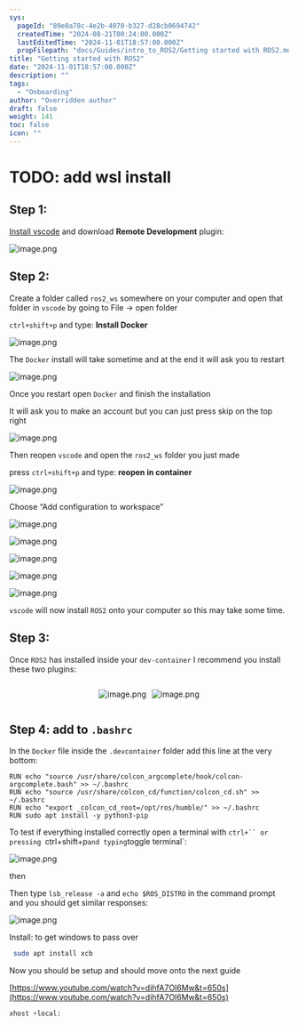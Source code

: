 ```yaml
---
sys:
  pageId: "89e0a78c-4e2b-4070-b327-d28cb0694742"
  createdTime: "2024-08-21T00:24:00.000Z"
  lastEditedTime: "2024-11-01T18:57:00.000Z"
  propFilepath: "docs/Guides/intro_to_ROS2/Getting started with ROS2.md"
title: "Getting started with ROS2"
date: "2024-11-01T18:57:00.000Z"
description: ""
tags:
  - "Onboarding"
author: "Overridden author"
draft: false
weight: 141
toc: false
icon: ""
---
```


# TODO: add wsl install

## Step 1:

[Install vscode](https://code.visualstudio.com/download) and download **Remote Development** plugin:

![image.png](https://prod-files-secure.s3.us-west-2.amazonaws.com/d518164a-d88e-44d1-a4ee-3adb3bd8bce0/efb52993-1881-4a40-b95e-6f020334f022/image.png?X-Amz-Algorithm=AWS4-HMAC-SHA256&X-Amz-Content-Sha256=UNSIGNED-PAYLOAD&X-Amz-Credential=ASIAZI2LB466WALXHZFZ%2F20250311%2Fus-west-2%2Fs3%2Faws4_request&X-Amz-Date=20250311T061200Z&X-Amz-Expires=3600&X-Amz-Security-Token=IQoJb3JpZ2luX2VjEFYaCXVzLXdlc3QtMiJHMEUCIQCh212%2BrJTbLffQzsMbLNIoW3XLL3rKtly34Qy5v%2B3zKAIgRN5omAFmoaJCk5xa%2BN%2Bkn5nL3Xknoe2ESNDbA1ooO08qiAQInv%2F%2F%2F%2F%2F%2F%2F%2F%2F%2FARAAGgw2Mzc0MjMxODM4MDUiDHz%2FHC0TF6qGKNnpTyrcAwzD1U%2Fp150dWloebTS%2B1YAMf7DaIo1IN3ajVYhKMQ%2B83uMAPA9i%2BzV0qvsggpLl2VXwSuvmuOQ%2FmvoXyYgn0IjxLyEBq77Lz86%2BrdptKS1nMLOIXRO4OcOpGED48PVmhX2TJNvj5QttKSH580NWGQEF0Sri7DP9MMsNDaPFKNraRK2cT%2B3f5gQFuN8A%2F79pEs533CSF4PbUBVaI94GMdkbdk%2BIpxQcYmvmp3GNmtSgweFBddbjVDixWPBIJSLx6Kyb4Sysz8dJfu032yHSSb7haAcwKN9FZb0snp6iBiO3Ql60fbwn9DgRIUbJJbNSrQHuUyg2xprnUYikb2DQ3R3T6jIxzA72k2vS03l88Wt7UonskJ8IvDSsFt%2B7kUr4IRIU%2Bsm2LF8qUke1icxAVjvXLjtTa6pfMniksa7OqR3Xe15XcldYC0wJ5H1HkR%2FsvziP4qXFKsGHTl7Ra%2BbTHZjTbfcwrWrOxjG3cC5LZr9zi6f5JmrwfV7hrSyEiCMq1hs2cz%2Fq5XaRif0%2FRG5bGNPLZh16FIcfq4kys%2FG4%2Fb0ckh5o%2FEKbCzHfoyHw9P4F2HGmNym5nwkD1If0RajF6lTOoa%2Bxzr%2Bm1pG3xf%2Fu9sc6Zxeruqwz%2Bhbud9OANMP6Pv74GOqUBelePRZkd1q9fE6MVuZFCJ7smKa4kY0I0q%2Fw9F6kpNziECLyyy82UaHnmin2l4NbaglOCew3BwtIDQpsDd4GTNwVT0%2BteXrmJF%2F6j6DCEDTpejHKBVkN%2FryRlQ1k14tCex61uNEs6s%2B4f9shXz0DztOnaHHPBRHoENuqfuH0emHcsIAj8yQnNp8QPBQS7IOInWzhw8DCD2Xin1oi0Gao3UEhM2BvQ&X-Amz-Signature=ef020f25ab03d4c8dc4d7fb831b49f0e70b8a325dd10cab98221e06799a651bf&X-Amz-SignedHeaders=host&x-id=GetObject)

## Step 2:

Create a folder called `ros2_ws` somewhere on your computer and open that folder in `vscode` by going to File → open folder 

`ctrl+shift+p` and type: **Install Docker**

![image.png](https://prod-files-secure.s3.us-west-2.amazonaws.com/d518164a-d88e-44d1-a4ee-3adb3bd8bce0/2269dc0e-1cd5-47ff-bceb-c04ad9b2eab0/image.png?X-Amz-Algorithm=AWS4-HMAC-SHA256&X-Amz-Content-Sha256=UNSIGNED-PAYLOAD&X-Amz-Credential=ASIAZI2LB466WALXHZFZ%2F20250311%2Fus-west-2%2Fs3%2Faws4_request&X-Amz-Date=20250311T061200Z&X-Amz-Expires=3600&X-Amz-Security-Token=IQoJb3JpZ2luX2VjEFYaCXVzLXdlc3QtMiJHMEUCIQCh212%2BrJTbLffQzsMbLNIoW3XLL3rKtly34Qy5v%2B3zKAIgRN5omAFmoaJCk5xa%2BN%2Bkn5nL3Xknoe2ESNDbA1ooO08qiAQInv%2F%2F%2F%2F%2F%2F%2F%2F%2F%2FARAAGgw2Mzc0MjMxODM4MDUiDHz%2FHC0TF6qGKNnpTyrcAwzD1U%2Fp150dWloebTS%2B1YAMf7DaIo1IN3ajVYhKMQ%2B83uMAPA9i%2BzV0qvsggpLl2VXwSuvmuOQ%2FmvoXyYgn0IjxLyEBq77Lz86%2BrdptKS1nMLOIXRO4OcOpGED48PVmhX2TJNvj5QttKSH580NWGQEF0Sri7DP9MMsNDaPFKNraRK2cT%2B3f5gQFuN8A%2F79pEs533CSF4PbUBVaI94GMdkbdk%2BIpxQcYmvmp3GNmtSgweFBddbjVDixWPBIJSLx6Kyb4Sysz8dJfu032yHSSb7haAcwKN9FZb0snp6iBiO3Ql60fbwn9DgRIUbJJbNSrQHuUyg2xprnUYikb2DQ3R3T6jIxzA72k2vS03l88Wt7UonskJ8IvDSsFt%2B7kUr4IRIU%2Bsm2LF8qUke1icxAVjvXLjtTa6pfMniksa7OqR3Xe15XcldYC0wJ5H1HkR%2FsvziP4qXFKsGHTl7Ra%2BbTHZjTbfcwrWrOxjG3cC5LZr9zi6f5JmrwfV7hrSyEiCMq1hs2cz%2Fq5XaRif0%2FRG5bGNPLZh16FIcfq4kys%2FG4%2Fb0ckh5o%2FEKbCzHfoyHw9P4F2HGmNym5nwkD1If0RajF6lTOoa%2Bxzr%2Bm1pG3xf%2Fu9sc6Zxeruqwz%2Bhbud9OANMP6Pv74GOqUBelePRZkd1q9fE6MVuZFCJ7smKa4kY0I0q%2Fw9F6kpNziECLyyy82UaHnmin2l4NbaglOCew3BwtIDQpsDd4GTNwVT0%2BteXrmJF%2F6j6DCEDTpejHKBVkN%2FryRlQ1k14tCex61uNEs6s%2B4f9shXz0DztOnaHHPBRHoENuqfuH0emHcsIAj8yQnNp8QPBQS7IOInWzhw8DCD2Xin1oi0Gao3UEhM2BvQ&X-Amz-Signature=5beb98812fb6ad2d38956806f25caee84c0acfdc8f77553f2f4839ea8dc777f6&X-Amz-SignedHeaders=host&x-id=GetObject)

The `Docker` install will take sometime and at the end it will ask you to restart

![image.png](https://prod-files-secure.s3.us-west-2.amazonaws.com/d518164a-d88e-44d1-a4ee-3adb3bd8bce0/ed233f78-be33-4b1f-b89c-9c346c0e961e/image.png?X-Amz-Algorithm=AWS4-HMAC-SHA256&X-Amz-Content-Sha256=UNSIGNED-PAYLOAD&X-Amz-Credential=ASIAZI2LB466WALXHZFZ%2F20250311%2Fus-west-2%2Fs3%2Faws4_request&X-Amz-Date=20250311T061200Z&X-Amz-Expires=3600&X-Amz-Security-Token=IQoJb3JpZ2luX2VjEFYaCXVzLXdlc3QtMiJHMEUCIQCh212%2BrJTbLffQzsMbLNIoW3XLL3rKtly34Qy5v%2B3zKAIgRN5omAFmoaJCk5xa%2BN%2Bkn5nL3Xknoe2ESNDbA1ooO08qiAQInv%2F%2F%2F%2F%2F%2F%2F%2F%2F%2FARAAGgw2Mzc0MjMxODM4MDUiDHz%2FHC0TF6qGKNnpTyrcAwzD1U%2Fp150dWloebTS%2B1YAMf7DaIo1IN3ajVYhKMQ%2B83uMAPA9i%2BzV0qvsggpLl2VXwSuvmuOQ%2FmvoXyYgn0IjxLyEBq77Lz86%2BrdptKS1nMLOIXRO4OcOpGED48PVmhX2TJNvj5QttKSH580NWGQEF0Sri7DP9MMsNDaPFKNraRK2cT%2B3f5gQFuN8A%2F79pEs533CSF4PbUBVaI94GMdkbdk%2BIpxQcYmvmp3GNmtSgweFBddbjVDixWPBIJSLx6Kyb4Sysz8dJfu032yHSSb7haAcwKN9FZb0snp6iBiO3Ql60fbwn9DgRIUbJJbNSrQHuUyg2xprnUYikb2DQ3R3T6jIxzA72k2vS03l88Wt7UonskJ8IvDSsFt%2B7kUr4IRIU%2Bsm2LF8qUke1icxAVjvXLjtTa6pfMniksa7OqR3Xe15XcldYC0wJ5H1HkR%2FsvziP4qXFKsGHTl7Ra%2BbTHZjTbfcwrWrOxjG3cC5LZr9zi6f5JmrwfV7hrSyEiCMq1hs2cz%2Fq5XaRif0%2FRG5bGNPLZh16FIcfq4kys%2FG4%2Fb0ckh5o%2FEKbCzHfoyHw9P4F2HGmNym5nwkD1If0RajF6lTOoa%2Bxzr%2Bm1pG3xf%2Fu9sc6Zxeruqwz%2Bhbud9OANMP6Pv74GOqUBelePRZkd1q9fE6MVuZFCJ7smKa4kY0I0q%2Fw9F6kpNziECLyyy82UaHnmin2l4NbaglOCew3BwtIDQpsDd4GTNwVT0%2BteXrmJF%2F6j6DCEDTpejHKBVkN%2FryRlQ1k14tCex61uNEs6s%2B4f9shXz0DztOnaHHPBRHoENuqfuH0emHcsIAj8yQnNp8QPBQS7IOInWzhw8DCD2Xin1oi0Gao3UEhM2BvQ&X-Amz-Signature=54fc5e814052c68d59cef6a42a12d1d5a3a5d374e9c7cbc07073c2db965689fb&X-Amz-SignedHeaders=host&x-id=GetObject)

Once you restart open `Docker` and finish the installation

It will ask you to make an account but you can just press skip on the top right

![image.png](https://prod-files-secure.s3.us-west-2.amazonaws.com/d518164a-d88e-44d1-a4ee-3adb3bd8bce0/21010ad9-1659-4fd9-9f59-9932a09b2a3d/image.png?X-Amz-Algorithm=AWS4-HMAC-SHA256&X-Amz-Content-Sha256=UNSIGNED-PAYLOAD&X-Amz-Credential=ASIAZI2LB466WALXHZFZ%2F20250311%2Fus-west-2%2Fs3%2Faws4_request&X-Amz-Date=20250311T061200Z&X-Amz-Expires=3600&X-Amz-Security-Token=IQoJb3JpZ2luX2VjEFYaCXVzLXdlc3QtMiJHMEUCIQCh212%2BrJTbLffQzsMbLNIoW3XLL3rKtly34Qy5v%2B3zKAIgRN5omAFmoaJCk5xa%2BN%2Bkn5nL3Xknoe2ESNDbA1ooO08qiAQInv%2F%2F%2F%2F%2F%2F%2F%2F%2F%2FARAAGgw2Mzc0MjMxODM4MDUiDHz%2FHC0TF6qGKNnpTyrcAwzD1U%2Fp150dWloebTS%2B1YAMf7DaIo1IN3ajVYhKMQ%2B83uMAPA9i%2BzV0qvsggpLl2VXwSuvmuOQ%2FmvoXyYgn0IjxLyEBq77Lz86%2BrdptKS1nMLOIXRO4OcOpGED48PVmhX2TJNvj5QttKSH580NWGQEF0Sri7DP9MMsNDaPFKNraRK2cT%2B3f5gQFuN8A%2F79pEs533CSF4PbUBVaI94GMdkbdk%2BIpxQcYmvmp3GNmtSgweFBddbjVDixWPBIJSLx6Kyb4Sysz8dJfu032yHSSb7haAcwKN9FZb0snp6iBiO3Ql60fbwn9DgRIUbJJbNSrQHuUyg2xprnUYikb2DQ3R3T6jIxzA72k2vS03l88Wt7UonskJ8IvDSsFt%2B7kUr4IRIU%2Bsm2LF8qUke1icxAVjvXLjtTa6pfMniksa7OqR3Xe15XcldYC0wJ5H1HkR%2FsvziP4qXFKsGHTl7Ra%2BbTHZjTbfcwrWrOxjG3cC5LZr9zi6f5JmrwfV7hrSyEiCMq1hs2cz%2Fq5XaRif0%2FRG5bGNPLZh16FIcfq4kys%2FG4%2Fb0ckh5o%2FEKbCzHfoyHw9P4F2HGmNym5nwkD1If0RajF6lTOoa%2Bxzr%2Bm1pG3xf%2Fu9sc6Zxeruqwz%2Bhbud9OANMP6Pv74GOqUBelePRZkd1q9fE6MVuZFCJ7smKa4kY0I0q%2Fw9F6kpNziECLyyy82UaHnmin2l4NbaglOCew3BwtIDQpsDd4GTNwVT0%2BteXrmJF%2F6j6DCEDTpejHKBVkN%2FryRlQ1k14tCex61uNEs6s%2B4f9shXz0DztOnaHHPBRHoENuqfuH0emHcsIAj8yQnNp8QPBQS7IOInWzhw8DCD2Xin1oi0Gao3UEhM2BvQ&X-Amz-Signature=67826140cfffc103fc547d7bd6b72421933202db8357af23fb29cc1aa205d679&X-Amz-SignedHeaders=host&x-id=GetObject)

Then reopen `vscode` and open the `ros2_ws` folder you just made

press `ctrl+shift+p` and type: **reopen in container**

![image.png](https://prod-files-secure.s3.us-west-2.amazonaws.com/d518164a-d88e-44d1-a4ee-3adb3bd8bce0/4e93b8c2-41ad-488c-8095-c74205196118/image.png?X-Amz-Algorithm=AWS4-HMAC-SHA256&X-Amz-Content-Sha256=UNSIGNED-PAYLOAD&X-Amz-Credential=ASIAZI2LB466WALXHZFZ%2F20250311%2Fus-west-2%2Fs3%2Faws4_request&X-Amz-Date=20250311T061200Z&X-Amz-Expires=3600&X-Amz-Security-Token=IQoJb3JpZ2luX2VjEFYaCXVzLXdlc3QtMiJHMEUCIQCh212%2BrJTbLffQzsMbLNIoW3XLL3rKtly34Qy5v%2B3zKAIgRN5omAFmoaJCk5xa%2BN%2Bkn5nL3Xknoe2ESNDbA1ooO08qiAQInv%2F%2F%2F%2F%2F%2F%2F%2F%2F%2FARAAGgw2Mzc0MjMxODM4MDUiDHz%2FHC0TF6qGKNnpTyrcAwzD1U%2Fp150dWloebTS%2B1YAMf7DaIo1IN3ajVYhKMQ%2B83uMAPA9i%2BzV0qvsggpLl2VXwSuvmuOQ%2FmvoXyYgn0IjxLyEBq77Lz86%2BrdptKS1nMLOIXRO4OcOpGED48PVmhX2TJNvj5QttKSH580NWGQEF0Sri7DP9MMsNDaPFKNraRK2cT%2B3f5gQFuN8A%2F79pEs533CSF4PbUBVaI94GMdkbdk%2BIpxQcYmvmp3GNmtSgweFBddbjVDixWPBIJSLx6Kyb4Sysz8dJfu032yHSSb7haAcwKN9FZb0snp6iBiO3Ql60fbwn9DgRIUbJJbNSrQHuUyg2xprnUYikb2DQ3R3T6jIxzA72k2vS03l88Wt7UonskJ8IvDSsFt%2B7kUr4IRIU%2Bsm2LF8qUke1icxAVjvXLjtTa6pfMniksa7OqR3Xe15XcldYC0wJ5H1HkR%2FsvziP4qXFKsGHTl7Ra%2BbTHZjTbfcwrWrOxjG3cC5LZr9zi6f5JmrwfV7hrSyEiCMq1hs2cz%2Fq5XaRif0%2FRG5bGNPLZh16FIcfq4kys%2FG4%2Fb0ckh5o%2FEKbCzHfoyHw9P4F2HGmNym5nwkD1If0RajF6lTOoa%2Bxzr%2Bm1pG3xf%2Fu9sc6Zxeruqwz%2Bhbud9OANMP6Pv74GOqUBelePRZkd1q9fE6MVuZFCJ7smKa4kY0I0q%2Fw9F6kpNziECLyyy82UaHnmin2l4NbaglOCew3BwtIDQpsDd4GTNwVT0%2BteXrmJF%2F6j6DCEDTpejHKBVkN%2FryRlQ1k14tCex61uNEs6s%2B4f9shXz0DztOnaHHPBRHoENuqfuH0emHcsIAj8yQnNp8QPBQS7IOInWzhw8DCD2Xin1oi0Gao3UEhM2BvQ&X-Amz-Signature=1ef7f2e238f56ff92591be01cea844972271bbf2999bdc23a020f5484e577ed9&X-Amz-SignedHeaders=host&x-id=GetObject)

Choose “Add configuration to workspace”

![image.png](https://prod-files-secure.s3.us-west-2.amazonaws.com/d518164a-d88e-44d1-a4ee-3adb3bd8bce0/9560b282-5060-4989-ba37-97e7b2c22476/image.png?X-Amz-Algorithm=AWS4-HMAC-SHA256&X-Amz-Content-Sha256=UNSIGNED-PAYLOAD&X-Amz-Credential=ASIAZI2LB466WALXHZFZ%2F20250311%2Fus-west-2%2Fs3%2Faws4_request&X-Amz-Date=20250311T061200Z&X-Amz-Expires=3600&X-Amz-Security-Token=IQoJb3JpZ2luX2VjEFYaCXVzLXdlc3QtMiJHMEUCIQCh212%2BrJTbLffQzsMbLNIoW3XLL3rKtly34Qy5v%2B3zKAIgRN5omAFmoaJCk5xa%2BN%2Bkn5nL3Xknoe2ESNDbA1ooO08qiAQInv%2F%2F%2F%2F%2F%2F%2F%2F%2F%2FARAAGgw2Mzc0MjMxODM4MDUiDHz%2FHC0TF6qGKNnpTyrcAwzD1U%2Fp150dWloebTS%2B1YAMf7DaIo1IN3ajVYhKMQ%2B83uMAPA9i%2BzV0qvsggpLl2VXwSuvmuOQ%2FmvoXyYgn0IjxLyEBq77Lz86%2BrdptKS1nMLOIXRO4OcOpGED48PVmhX2TJNvj5QttKSH580NWGQEF0Sri7DP9MMsNDaPFKNraRK2cT%2B3f5gQFuN8A%2F79pEs533CSF4PbUBVaI94GMdkbdk%2BIpxQcYmvmp3GNmtSgweFBddbjVDixWPBIJSLx6Kyb4Sysz8dJfu032yHSSb7haAcwKN9FZb0snp6iBiO3Ql60fbwn9DgRIUbJJbNSrQHuUyg2xprnUYikb2DQ3R3T6jIxzA72k2vS03l88Wt7UonskJ8IvDSsFt%2B7kUr4IRIU%2Bsm2LF8qUke1icxAVjvXLjtTa6pfMniksa7OqR3Xe15XcldYC0wJ5H1HkR%2FsvziP4qXFKsGHTl7Ra%2BbTHZjTbfcwrWrOxjG3cC5LZr9zi6f5JmrwfV7hrSyEiCMq1hs2cz%2Fq5XaRif0%2FRG5bGNPLZh16FIcfq4kys%2FG4%2Fb0ckh5o%2FEKbCzHfoyHw9P4F2HGmNym5nwkD1If0RajF6lTOoa%2Bxzr%2Bm1pG3xf%2Fu9sc6Zxeruqwz%2Bhbud9OANMP6Pv74GOqUBelePRZkd1q9fE6MVuZFCJ7smKa4kY0I0q%2Fw9F6kpNziECLyyy82UaHnmin2l4NbaglOCew3BwtIDQpsDd4GTNwVT0%2BteXrmJF%2F6j6DCEDTpejHKBVkN%2FryRlQ1k14tCex61uNEs6s%2B4f9shXz0DztOnaHHPBRHoENuqfuH0emHcsIAj8yQnNp8QPBQS7IOInWzhw8DCD2Xin1oi0Gao3UEhM2BvQ&X-Amz-Signature=75cd96758d11e5893b309ffc95c59851b18b8c38d3546b1e7e2d60a62dbeecd7&X-Amz-SignedHeaders=host&x-id=GetObject)

![image.png](https://prod-files-secure.s3.us-west-2.amazonaws.com/d518164a-d88e-44d1-a4ee-3adb3bd8bce0/2ee63f81-886b-48e8-a553-dc6e5eac99e4/image.png?X-Amz-Algorithm=AWS4-HMAC-SHA256&X-Amz-Content-Sha256=UNSIGNED-PAYLOAD&X-Amz-Credential=ASIAZI2LB466WALXHZFZ%2F20250311%2Fus-west-2%2Fs3%2Faws4_request&X-Amz-Date=20250311T061200Z&X-Amz-Expires=3600&X-Amz-Security-Token=IQoJb3JpZ2luX2VjEFYaCXVzLXdlc3QtMiJHMEUCIQCh212%2BrJTbLffQzsMbLNIoW3XLL3rKtly34Qy5v%2B3zKAIgRN5omAFmoaJCk5xa%2BN%2Bkn5nL3Xknoe2ESNDbA1ooO08qiAQInv%2F%2F%2F%2F%2F%2F%2F%2F%2F%2FARAAGgw2Mzc0MjMxODM4MDUiDHz%2FHC0TF6qGKNnpTyrcAwzD1U%2Fp150dWloebTS%2B1YAMf7DaIo1IN3ajVYhKMQ%2B83uMAPA9i%2BzV0qvsggpLl2VXwSuvmuOQ%2FmvoXyYgn0IjxLyEBq77Lz86%2BrdptKS1nMLOIXRO4OcOpGED48PVmhX2TJNvj5QttKSH580NWGQEF0Sri7DP9MMsNDaPFKNraRK2cT%2B3f5gQFuN8A%2F79pEs533CSF4PbUBVaI94GMdkbdk%2BIpxQcYmvmp3GNmtSgweFBddbjVDixWPBIJSLx6Kyb4Sysz8dJfu032yHSSb7haAcwKN9FZb0snp6iBiO3Ql60fbwn9DgRIUbJJbNSrQHuUyg2xprnUYikb2DQ3R3T6jIxzA72k2vS03l88Wt7UonskJ8IvDSsFt%2B7kUr4IRIU%2Bsm2LF8qUke1icxAVjvXLjtTa6pfMniksa7OqR3Xe15XcldYC0wJ5H1HkR%2FsvziP4qXFKsGHTl7Ra%2BbTHZjTbfcwrWrOxjG3cC5LZr9zi6f5JmrwfV7hrSyEiCMq1hs2cz%2Fq5XaRif0%2FRG5bGNPLZh16FIcfq4kys%2FG4%2Fb0ckh5o%2FEKbCzHfoyHw9P4F2HGmNym5nwkD1If0RajF6lTOoa%2Bxzr%2Bm1pG3xf%2Fu9sc6Zxeruqwz%2Bhbud9OANMP6Pv74GOqUBelePRZkd1q9fE6MVuZFCJ7smKa4kY0I0q%2Fw9F6kpNziECLyyy82UaHnmin2l4NbaglOCew3BwtIDQpsDd4GTNwVT0%2BteXrmJF%2F6j6DCEDTpejHKBVkN%2FryRlQ1k14tCex61uNEs6s%2B4f9shXz0DztOnaHHPBRHoENuqfuH0emHcsIAj8yQnNp8QPBQS7IOInWzhw8DCD2Xin1oi0Gao3UEhM2BvQ&X-Amz-Signature=4cd7e767297234f24c47c6e92338bcaef4b911f6c55dcbea0be57c59ce3749d3&X-Amz-SignedHeaders=host&x-id=GetObject)

![image.png](https://prod-files-secure.s3.us-west-2.amazonaws.com/d518164a-d88e-44d1-a4ee-3adb3bd8bce0/ae1580b2-b048-407e-aed9-b584224a7a04/image.png?X-Amz-Algorithm=AWS4-HMAC-SHA256&X-Amz-Content-Sha256=UNSIGNED-PAYLOAD&X-Amz-Credential=ASIAZI2LB466WALXHZFZ%2F20250311%2Fus-west-2%2Fs3%2Faws4_request&X-Amz-Date=20250311T061200Z&X-Amz-Expires=3600&X-Amz-Security-Token=IQoJb3JpZ2luX2VjEFYaCXVzLXdlc3QtMiJHMEUCIQCh212%2BrJTbLffQzsMbLNIoW3XLL3rKtly34Qy5v%2B3zKAIgRN5omAFmoaJCk5xa%2BN%2Bkn5nL3Xknoe2ESNDbA1ooO08qiAQInv%2F%2F%2F%2F%2F%2F%2F%2F%2F%2FARAAGgw2Mzc0MjMxODM4MDUiDHz%2FHC0TF6qGKNnpTyrcAwzD1U%2Fp150dWloebTS%2B1YAMf7DaIo1IN3ajVYhKMQ%2B83uMAPA9i%2BzV0qvsggpLl2VXwSuvmuOQ%2FmvoXyYgn0IjxLyEBq77Lz86%2BrdptKS1nMLOIXRO4OcOpGED48PVmhX2TJNvj5QttKSH580NWGQEF0Sri7DP9MMsNDaPFKNraRK2cT%2B3f5gQFuN8A%2F79pEs533CSF4PbUBVaI94GMdkbdk%2BIpxQcYmvmp3GNmtSgweFBddbjVDixWPBIJSLx6Kyb4Sysz8dJfu032yHSSb7haAcwKN9FZb0snp6iBiO3Ql60fbwn9DgRIUbJJbNSrQHuUyg2xprnUYikb2DQ3R3T6jIxzA72k2vS03l88Wt7UonskJ8IvDSsFt%2B7kUr4IRIU%2Bsm2LF8qUke1icxAVjvXLjtTa6pfMniksa7OqR3Xe15XcldYC0wJ5H1HkR%2FsvziP4qXFKsGHTl7Ra%2BbTHZjTbfcwrWrOxjG3cC5LZr9zi6f5JmrwfV7hrSyEiCMq1hs2cz%2Fq5XaRif0%2FRG5bGNPLZh16FIcfq4kys%2FG4%2Fb0ckh5o%2FEKbCzHfoyHw9P4F2HGmNym5nwkD1If0RajF6lTOoa%2Bxzr%2Bm1pG3xf%2Fu9sc6Zxeruqwz%2Bhbud9OANMP6Pv74GOqUBelePRZkd1q9fE6MVuZFCJ7smKa4kY0I0q%2Fw9F6kpNziECLyyy82UaHnmin2l4NbaglOCew3BwtIDQpsDd4GTNwVT0%2BteXrmJF%2F6j6DCEDTpejHKBVkN%2FryRlQ1k14tCex61uNEs6s%2B4f9shXz0DztOnaHHPBRHoENuqfuH0emHcsIAj8yQnNp8QPBQS7IOInWzhw8DCD2Xin1oi0Gao3UEhM2BvQ&X-Amz-Signature=e7779f22279fa6ebf5504c2f78acfc22cc0c45c112a7b143e80aa67443a35222&X-Amz-SignedHeaders=host&x-id=GetObject)

![image.png](https://prod-files-secure.s3.us-west-2.amazonaws.com/d518164a-d88e-44d1-a4ee-3adb3bd8bce0/53255b28-f75e-430f-b9e3-c0ac8577e42b/image.png?X-Amz-Algorithm=AWS4-HMAC-SHA256&X-Amz-Content-Sha256=UNSIGNED-PAYLOAD&X-Amz-Credential=ASIAZI2LB466WALXHZFZ%2F20250311%2Fus-west-2%2Fs3%2Faws4_request&X-Amz-Date=20250311T061200Z&X-Amz-Expires=3600&X-Amz-Security-Token=IQoJb3JpZ2luX2VjEFYaCXVzLXdlc3QtMiJHMEUCIQCh212%2BrJTbLffQzsMbLNIoW3XLL3rKtly34Qy5v%2B3zKAIgRN5omAFmoaJCk5xa%2BN%2Bkn5nL3Xknoe2ESNDbA1ooO08qiAQInv%2F%2F%2F%2F%2F%2F%2F%2F%2F%2FARAAGgw2Mzc0MjMxODM4MDUiDHz%2FHC0TF6qGKNnpTyrcAwzD1U%2Fp150dWloebTS%2B1YAMf7DaIo1IN3ajVYhKMQ%2B83uMAPA9i%2BzV0qvsggpLl2VXwSuvmuOQ%2FmvoXyYgn0IjxLyEBq77Lz86%2BrdptKS1nMLOIXRO4OcOpGED48PVmhX2TJNvj5QttKSH580NWGQEF0Sri7DP9MMsNDaPFKNraRK2cT%2B3f5gQFuN8A%2F79pEs533CSF4PbUBVaI94GMdkbdk%2BIpxQcYmvmp3GNmtSgweFBddbjVDixWPBIJSLx6Kyb4Sysz8dJfu032yHSSb7haAcwKN9FZb0snp6iBiO3Ql60fbwn9DgRIUbJJbNSrQHuUyg2xprnUYikb2DQ3R3T6jIxzA72k2vS03l88Wt7UonskJ8IvDSsFt%2B7kUr4IRIU%2Bsm2LF8qUke1icxAVjvXLjtTa6pfMniksa7OqR3Xe15XcldYC0wJ5H1HkR%2FsvziP4qXFKsGHTl7Ra%2BbTHZjTbfcwrWrOxjG3cC5LZr9zi6f5JmrwfV7hrSyEiCMq1hs2cz%2Fq5XaRif0%2FRG5bGNPLZh16FIcfq4kys%2FG4%2Fb0ckh5o%2FEKbCzHfoyHw9P4F2HGmNym5nwkD1If0RajF6lTOoa%2Bxzr%2Bm1pG3xf%2Fu9sc6Zxeruqwz%2Bhbud9OANMP6Pv74GOqUBelePRZkd1q9fE6MVuZFCJ7smKa4kY0I0q%2Fw9F6kpNziECLyyy82UaHnmin2l4NbaglOCew3BwtIDQpsDd4GTNwVT0%2BteXrmJF%2F6j6DCEDTpejHKBVkN%2FryRlQ1k14tCex61uNEs6s%2B4f9shXz0DztOnaHHPBRHoENuqfuH0emHcsIAj8yQnNp8QPBQS7IOInWzhw8DCD2Xin1oi0Gao3UEhM2BvQ&X-Amz-Signature=c7e53787d3b92ca1fdb356aa241a5ce3505b49f7d53bd473923f5391658869d7&X-Amz-SignedHeaders=host&x-id=GetObject)

![image.png](https://prod-files-secure.s3.us-west-2.amazonaws.com/d518164a-d88e-44d1-a4ee-3adb3bd8bce0/7c562767-5af9-4ffb-97d1-327bcdf4ee00/image.png?X-Amz-Algorithm=AWS4-HMAC-SHA256&X-Amz-Content-Sha256=UNSIGNED-PAYLOAD&X-Amz-Credential=ASIAZI2LB466WALXHZFZ%2F20250311%2Fus-west-2%2Fs3%2Faws4_request&X-Amz-Date=20250311T061200Z&X-Amz-Expires=3600&X-Amz-Security-Token=IQoJb3JpZ2luX2VjEFYaCXVzLXdlc3QtMiJHMEUCIQCh212%2BrJTbLffQzsMbLNIoW3XLL3rKtly34Qy5v%2B3zKAIgRN5omAFmoaJCk5xa%2BN%2Bkn5nL3Xknoe2ESNDbA1ooO08qiAQInv%2F%2F%2F%2F%2F%2F%2F%2F%2F%2FARAAGgw2Mzc0MjMxODM4MDUiDHz%2FHC0TF6qGKNnpTyrcAwzD1U%2Fp150dWloebTS%2B1YAMf7DaIo1IN3ajVYhKMQ%2B83uMAPA9i%2BzV0qvsggpLl2VXwSuvmuOQ%2FmvoXyYgn0IjxLyEBq77Lz86%2BrdptKS1nMLOIXRO4OcOpGED48PVmhX2TJNvj5QttKSH580NWGQEF0Sri7DP9MMsNDaPFKNraRK2cT%2B3f5gQFuN8A%2F79pEs533CSF4PbUBVaI94GMdkbdk%2BIpxQcYmvmp3GNmtSgweFBddbjVDixWPBIJSLx6Kyb4Sysz8dJfu032yHSSb7haAcwKN9FZb0snp6iBiO3Ql60fbwn9DgRIUbJJbNSrQHuUyg2xprnUYikb2DQ3R3T6jIxzA72k2vS03l88Wt7UonskJ8IvDSsFt%2B7kUr4IRIU%2Bsm2LF8qUke1icxAVjvXLjtTa6pfMniksa7OqR3Xe15XcldYC0wJ5H1HkR%2FsvziP4qXFKsGHTl7Ra%2BbTHZjTbfcwrWrOxjG3cC5LZr9zi6f5JmrwfV7hrSyEiCMq1hs2cz%2Fq5XaRif0%2FRG5bGNPLZh16FIcfq4kys%2FG4%2Fb0ckh5o%2FEKbCzHfoyHw9P4F2HGmNym5nwkD1If0RajF6lTOoa%2Bxzr%2Bm1pG3xf%2Fu9sc6Zxeruqwz%2Bhbud9OANMP6Pv74GOqUBelePRZkd1q9fE6MVuZFCJ7smKa4kY0I0q%2Fw9F6kpNziECLyyy82UaHnmin2l4NbaglOCew3BwtIDQpsDd4GTNwVT0%2BteXrmJF%2F6j6DCEDTpejHKBVkN%2FryRlQ1k14tCex61uNEs6s%2B4f9shXz0DztOnaHHPBRHoENuqfuH0emHcsIAj8yQnNp8QPBQS7IOInWzhw8DCD2Xin1oi0Gao3UEhM2BvQ&X-Amz-Signature=51b75f58b1c67d6fa8dd0010e5ab563864cbb5dce0485b0bc82c169bd022f50b&X-Amz-SignedHeaders=host&x-id=GetObject)

`vscode` will now install `ROS2` onto your computer so this may take some time.

## Step 3:

Once `ROS2` has installed inside your `dev-container` I recommend you install these two plugins:

<div style="display: flex;flex-direction: row; column-gap:10px; max-width: 630px;justify-content: center;">
<div>

![image.png](https://prod-files-secure.s3.us-west-2.amazonaws.com/d518164a-d88e-44d1-a4ee-3adb3bd8bce0/3fc3d550-5a54-4ba1-ba6b-faa01cdb7369/image.png?X-Amz-Algorithm=AWS4-HMAC-SHA256&X-Amz-Content-Sha256=UNSIGNED-PAYLOAD&X-Amz-Credential=ASIAZI2LB466VHQ74ERC%2F20250311%2Fus-west-2%2Fs3%2Faws4_request&X-Amz-Date=20250311T061206Z&X-Amz-Expires=3600&X-Amz-Security-Token=IQoJb3JpZ2luX2VjEFYaCXVzLXdlc3QtMiJHMEUCIQD8DAr%2B4TrhmNmZWuKbb1ftzcBL0QkPjigAmRh%2FJF8ctAIgCWoOXJcgnkbIZxl4ZMzQUp7V1T7XhCVaCsNmjzCCDCYqiAQInv%2F%2F%2F%2F%2F%2F%2F%2F%2F%2FARAAGgw2Mzc0MjMxODM4MDUiDCJxFNzaSRZiy9F9YircAw7dSdqAzEyMZQ42FgsaMg0wBdDReOu4bI1HbluIiOobDWXpJpyqC235sgv%2BmAk2AvR7Qa0FAZRyA85RzK9pgzrqzSpBy3Lzhuw%2FeiLO%2B0BtlvVDYbnp%2BnhOAVcsQNd0OnBEnfihwvA%2BRMhE8%2FSA04ywdCLi%2BzP90cHJFPjgKGxfCHoh9H6J8SmR12o%2Ft6GrfUE2uv5tcyclVeD7ApfIOZ1GRzRh8HeRu5k6PN3aB1UjtnJUYJrf%2FotYsnVrSZ0I1cleVhuwDGW2ktHUNNrmw13LMOUI0Uu7EZsioUN6n2D7D94726Gq6OxMSOMtgWJzTDWZZRcsroSgzUxm2zSdkM4H8nmLDKCTj8gKmuvkBzpeRlPPl5sTNikPjRD1DiXe3ZU6Z3SCU7FRcdlmiVqXI1XFEFylZtsxCl3qDMjQqHHscnhefzhpcHpuGxrATrwWQx2oE096ge3hbMZXvFV4vASDdGXgcbc6NVj9gh302hLSCuFxHyOn9ZxUUu%2F%2F8vLElFj1v46xnw7O%2BdDRHj27yDz4XKieQhGI31YK4pC%2FjCeQjwG5GLr0KbuZ2oRXcwk10oiEJJnrQCrzn81jTn5gKXvXXeDHGFYUvDAirboDZV8WSbKcMdOmasWoZv7fMImQv74GOqUB3w1nJ8vn9Wz8mnMTvmf8dqrHVw1%2FePVYVwEwSYu3Aa%2FbvLHKhvOF4uLHPFucQbnTYmpI3FbbqSIOefXlGUxojJtaRIlWAdwpu%2FAddDw2tJhJdpwExDW5pA13b%2FLlx48%2Fquvm65x%2FL4lYHhrBQVcRynmXP9elJxNDTDfohTiqAtRsnvfiwbFenRMlLPMCuajx0CJKOPzy1kuAqq9FgmV%2Bw%2BKJlEH5&X-Amz-Signature=a1c77a6909b5ff28e274b3a33600fd8be5f604e3892545de2decde4f60770532&X-Amz-SignedHeaders=host&x-id=GetObject)

</div>
<div>

![image.png](https://prod-files-secure.s3.us-west-2.amazonaws.com/d518164a-d88e-44d1-a4ee-3adb3bd8bce0/d994cc66-13c2-4093-a5a3-f84cf4601a82/image.png?X-Amz-Algorithm=AWS4-HMAC-SHA256&X-Amz-Content-Sha256=UNSIGNED-PAYLOAD&X-Amz-Credential=ASIAZI2LB466ULH3YCHB%2F20250311%2Fus-west-2%2Fs3%2Faws4_request&X-Amz-Date=20250311T061207Z&X-Amz-Expires=3600&X-Amz-Security-Token=IQoJb3JpZ2luX2VjEFYaCXVzLXdlc3QtMiJHMEUCIQDFKWuHrd2CKHuD3XNoJCa%2BHV6GvqgsSU6VKRpIrQ2vIwIgPUhg3vQ9oQUn4Otf%2FwgLA%2FWYIDwL5BEr%2BnzzfH51Ew8qiAQInv%2F%2F%2F%2F%2F%2F%2F%2F%2F%2FARAAGgw2Mzc0MjMxODM4MDUiDBFeN3tik4U%2BvVe6gCrcA1you69wU9wrYbjj55%2BgJtE6ISri6Ypxt1Rdmn68VI2Np3LfILJL2DN8eEGwGndJM%2BCn1H8SfJiecc8HIfIivzUNjLwkkTf5aHVO1zKuVWvvd9nTTq4FHLiObmBmxDWWwlTdUoHy23kWnSAhnhtrXPZ%2BYQnFHEG9D2%2F7BSnAV7bDhjiavjTb4apX3YQ%2BEM%2FS0wEDsCwz0ghZRer3xSgVeqHnXyTp6uc%2F9Rm3TL1R2OUR57EfF0uPpg8B94vVDfwZnu7HIRGrGn9Dm54WZAsTe0sfJJNashf9onapDl8aDPMzcWXgxrKgw6eSe12jCEHoGX3D2YjQggtmi4txvb3qBE3VlP9zj7syNaD4jzjuXGlGTodPZ%2F%2B94XBD63aLREihovuxuZEOrjGvSMk0h9KCw8uDcRXLzN7M406v8iWi1eGuhh5hQK21yAoNOTv9oCFY8YG0Oj%2FYebJxVyibkV79a0%2BGvyaHpAVi3V2NZy2zCdJcVi1ftV67THBFI4DwEFzpXjrTYNjLraIecXOh9RabW6y5UEqjTCWKsb2Wp4soVCIhNeJrHQvVicFofne4ksfDQSHWefOtV68bFXqLHU%2F0KdsiKit8pzjMQ6BOHDOC04sw0DJfXXbqkl4Zl8EpMKSPv74GOqUBAbypoUk%2FO4OuukHwVHn2fQdw3WINJGeQ0tw05rIT0CivZvU2H1EM3Ge9lKRLR6ieVk2wMcicaalH4hLQ2AYQqLDsBA%2BgCfh781uIG6%2Bx0g0n0tLGA0JJdJg%2BBftTJ9ywiXNjHgKGBGWz%2Fx4kn2O%2F7ToEwJl4amRvjCslay9aFpYK3wvILGbRerxLibooyDeEHcDjvnqFKMjPiRg5J6mkTbFqSxgq&X-Amz-Signature=1463148d2852e725cd47b24d0b653bf4e26e7ccedc75c9dd7f63cc93f0ed5b1d&X-Amz-SignedHeaders=host&x-id=GetObject)

</div>
</div>

## Step 4: add to `.bashrc`

In the `Docker` file inside the `.devcontainer` folder add this line at the very bottom: 

```docker
RUN echo "source /usr/share/colcon_argcomplete/hook/colcon-argcomplete.bash" >> ~/.bashrc
RUN echo "source /usr/share/colcon_cd/function/colcon_cd.sh" >> ~/.bashrc
RUN echo "export _colcon_cd_root=/opt/ros/humble/" >> ~/.bashrc
RUN sudo apt install -y python3-pip 
```

To test if everything installed correctly open a terminal with `ctrl+`` or pressing `ctrl+shift+p` and typing `toggle terminal`:

![image.png](https://prod-files-secure.s3.us-west-2.amazonaws.com/d518164a-d88e-44d1-a4ee-3adb3bd8bce0/6a4943d8-b04e-4c02-9a58-775f3384d1a5/image.png?X-Amz-Algorithm=AWS4-HMAC-SHA256&X-Amz-Content-Sha256=UNSIGNED-PAYLOAD&X-Amz-Credential=ASIAZI2LB466WALXHZFZ%2F20250311%2Fus-west-2%2Fs3%2Faws4_request&X-Amz-Date=20250311T061200Z&X-Amz-Expires=3600&X-Amz-Security-Token=IQoJb3JpZ2luX2VjEFYaCXVzLXdlc3QtMiJHMEUCIQCh212%2BrJTbLffQzsMbLNIoW3XLL3rKtly34Qy5v%2B3zKAIgRN5omAFmoaJCk5xa%2BN%2Bkn5nL3Xknoe2ESNDbA1ooO08qiAQInv%2F%2F%2F%2F%2F%2F%2F%2F%2F%2FARAAGgw2Mzc0MjMxODM4MDUiDHz%2FHC0TF6qGKNnpTyrcAwzD1U%2Fp150dWloebTS%2B1YAMf7DaIo1IN3ajVYhKMQ%2B83uMAPA9i%2BzV0qvsggpLl2VXwSuvmuOQ%2FmvoXyYgn0IjxLyEBq77Lz86%2BrdptKS1nMLOIXRO4OcOpGED48PVmhX2TJNvj5QttKSH580NWGQEF0Sri7DP9MMsNDaPFKNraRK2cT%2B3f5gQFuN8A%2F79pEs533CSF4PbUBVaI94GMdkbdk%2BIpxQcYmvmp3GNmtSgweFBddbjVDixWPBIJSLx6Kyb4Sysz8dJfu032yHSSb7haAcwKN9FZb0snp6iBiO3Ql60fbwn9DgRIUbJJbNSrQHuUyg2xprnUYikb2DQ3R3T6jIxzA72k2vS03l88Wt7UonskJ8IvDSsFt%2B7kUr4IRIU%2Bsm2LF8qUke1icxAVjvXLjtTa6pfMniksa7OqR3Xe15XcldYC0wJ5H1HkR%2FsvziP4qXFKsGHTl7Ra%2BbTHZjTbfcwrWrOxjG3cC5LZr9zi6f5JmrwfV7hrSyEiCMq1hs2cz%2Fq5XaRif0%2FRG5bGNPLZh16FIcfq4kys%2FG4%2Fb0ckh5o%2FEKbCzHfoyHw9P4F2HGmNym5nwkD1If0RajF6lTOoa%2Bxzr%2Bm1pG3xf%2Fu9sc6Zxeruqwz%2Bhbud9OANMP6Pv74GOqUBelePRZkd1q9fE6MVuZFCJ7smKa4kY0I0q%2Fw9F6kpNziECLyyy82UaHnmin2l4NbaglOCew3BwtIDQpsDd4GTNwVT0%2BteXrmJF%2F6j6DCEDTpejHKBVkN%2FryRlQ1k14tCex61uNEs6s%2B4f9shXz0DztOnaHHPBRHoENuqfuH0emHcsIAj8yQnNp8QPBQS7IOInWzhw8DCD2Xin1oi0Gao3UEhM2BvQ&X-Amz-Signature=be412f0b5c763884ebc691b42286fbe134109b117060b0cd09119e19bf001b52&X-Amz-SignedHeaders=host&x-id=GetObject)

then 

Then type `lsb_release -a` and `echo $ROS_DISTRO` in the command prompt and you should get similar responses:

![image.png](https://prod-files-secure.s3.us-west-2.amazonaws.com/d518164a-d88e-44d1-a4ee-3adb3bd8bce0/3e635dec-a805-4e85-8b9e-d000e5b71a4e/image.png?X-Amz-Algorithm=AWS4-HMAC-SHA256&X-Amz-Content-Sha256=UNSIGNED-PAYLOAD&X-Amz-Credential=ASIAZI2LB466WALXHZFZ%2F20250311%2Fus-west-2%2Fs3%2Faws4_request&X-Amz-Date=20250311T061200Z&X-Amz-Expires=3600&X-Amz-Security-Token=IQoJb3JpZ2luX2VjEFYaCXVzLXdlc3QtMiJHMEUCIQCh212%2BrJTbLffQzsMbLNIoW3XLL3rKtly34Qy5v%2B3zKAIgRN5omAFmoaJCk5xa%2BN%2Bkn5nL3Xknoe2ESNDbA1ooO08qiAQInv%2F%2F%2F%2F%2F%2F%2F%2F%2F%2FARAAGgw2Mzc0MjMxODM4MDUiDHz%2FHC0TF6qGKNnpTyrcAwzD1U%2Fp150dWloebTS%2B1YAMf7DaIo1IN3ajVYhKMQ%2B83uMAPA9i%2BzV0qvsggpLl2VXwSuvmuOQ%2FmvoXyYgn0IjxLyEBq77Lz86%2BrdptKS1nMLOIXRO4OcOpGED48PVmhX2TJNvj5QttKSH580NWGQEF0Sri7DP9MMsNDaPFKNraRK2cT%2B3f5gQFuN8A%2F79pEs533CSF4PbUBVaI94GMdkbdk%2BIpxQcYmvmp3GNmtSgweFBddbjVDixWPBIJSLx6Kyb4Sysz8dJfu032yHSSb7haAcwKN9FZb0snp6iBiO3Ql60fbwn9DgRIUbJJbNSrQHuUyg2xprnUYikb2DQ3R3T6jIxzA72k2vS03l88Wt7UonskJ8IvDSsFt%2B7kUr4IRIU%2Bsm2LF8qUke1icxAVjvXLjtTa6pfMniksa7OqR3Xe15XcldYC0wJ5H1HkR%2FsvziP4qXFKsGHTl7Ra%2BbTHZjTbfcwrWrOxjG3cC5LZr9zi6f5JmrwfV7hrSyEiCMq1hs2cz%2Fq5XaRif0%2FRG5bGNPLZh16FIcfq4kys%2FG4%2Fb0ckh5o%2FEKbCzHfoyHw9P4F2HGmNym5nwkD1If0RajF6lTOoa%2Bxzr%2Bm1pG3xf%2Fu9sc6Zxeruqwz%2Bhbud9OANMP6Pv74GOqUBelePRZkd1q9fE6MVuZFCJ7smKa4kY0I0q%2Fw9F6kpNziECLyyy82UaHnmin2l4NbaglOCew3BwtIDQpsDd4GTNwVT0%2BteXrmJF%2F6j6DCEDTpejHKBVkN%2FryRlQ1k14tCex61uNEs6s%2B4f9shXz0DztOnaHHPBRHoENuqfuH0emHcsIAj8yQnNp8QPBQS7IOInWzhw8DCD2Xin1oi0Gao3UEhM2BvQ&X-Amz-Signature=53c331526d4df2d994172781a65958dba1464139bf7201756920116f11a4a5a7&X-Amz-SignedHeaders=host&x-id=GetObject)

Install:  to get windows to pass over

```bash
 sudo apt install xcb
```

Now you should be setup and should move onto the next guide 

[https://www.youtube.com/watch?v=dihfA7Ol6Mw&t=650s](https://www.youtube.com/watch?v=dihfA7Ol6Mw&t=650s)

```python
xhost +local:
```
